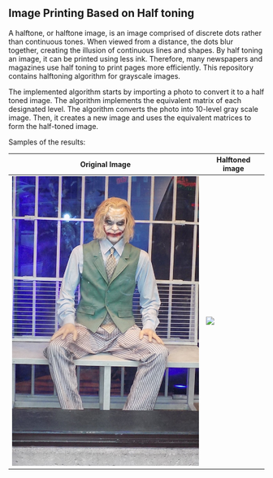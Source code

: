 ## Image Printing Based on Half toning

A halftone, or halftone image, is an image comprised of discrete dots rather than continuous tones. When viewed from a distance, the dots blur together, creating the illusion of continuous lines and shapes. By half toning an image, it can be printed using less ink. Therefore, many newspapers and magazines use half toning to print pages more efficiently.
This repository contains halftoning algorithm for grayscale images.

The implemented algorithm starts by importing a photo to convert it to a half toned image. The algorithm implements the equivalent matrix of each designated level. The algorithm converts the photo into 10-level gray scale image. Then, it creates a new image and uses the equivalent matrices to form the half-toned image.


Samples of the results:

| Original Image | Halftoned image |
| --- | --- |
| <img src="Images/10.JPG" width="400"/>| <img src="Results/Half Toned10.jpg" width="400"/> |